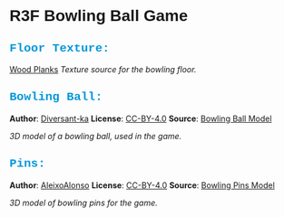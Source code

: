 # <span style="font-family: 'Arial', sans-serif; font-weight: bold;">**R3F Bowling Ball Game**</span>

## <span style="color: #0098da; font-family: 'Courier New', monospace;">Floor Texture:</span>
[Wood Planks](https://polyhaven.com/a/wood_planks)
*Texture source for the bowling floor.*

## <span style="color: #0098da; font-family: 'Courier New', monospace;">Bowling Ball:</span>
**Author**: [Diversant-ka](https://sketchfab.com/Diversant-ka)
**License**: [CC-BY-4.0](http://creativecommons.org/licenses/by/4.0/)
**Source**: [Bowling Ball Model](https://sketchfab.com/3d-models/bowling-ball-5d31d395e0e24138900065b642ac8299)

*3D model of a bowling ball, used in the game.*

## <span style="color: #0098da; font-family: 'Courier New', monospace;">Pins:</span>
**Author**: [AleixoAlonso](https://sketchfab.com/AleixoAlonso)
**License**: [CC-BY-4.0](http://creativecommons.org/licenses/by/4.0/)
**Source**: [Bowling Pins Model](https://sketchfab.com/3d-models/bowling-pins-3ce55f3b66ef48b09abff46902a127d0)

*3D model of bowling pins for the game.*
